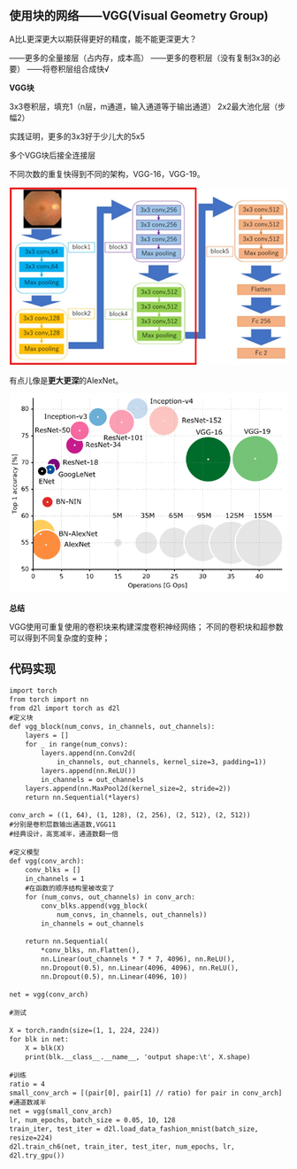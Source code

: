 ## 使用块的网络——VGG(Visual Geometry Group)

A比L更深更大以期获得更好的精度，能不能更深更大？

——更多的全量接层（占内存，成本高）
——更多的卷积层（没有复制3x3的必要）
——将卷积层组合成快√

**VGG块**

3x3卷积层，填充1（n层，m通道，输入通道等于输出通道）
2x2最大池化层（步幅2）

实践证明，更多的3x3好于少儿大的5x5

多个VGG块后接全连接层

不同次数的重复快得到不同的架构，VGG-16，VGG-19。

![](\Images/Overall-architecture-of-the-Visual-Geometry-Group-16-VGG-16-model-VGG-16-comprises.png)

有点儿像是**更大更深**的AlexNet。

![](\Images/Comparison-of-popular-CNN-architectures-The-vertical-axis-shows-top-1-accuracy-on.png)

**总结**

VGG使用可重复使用的卷积块来构建深度卷积神经网络；
不同的卷积块和超参数可以得到不同复杂度的变种；

## 代码实现

```
import torch
from torch import nn
from d2l import torch as d2l
#定义块
def vgg_block(num_convs, in_channels, out_channels):
    layers = []
    for _ in range(num_convs):
        layers.append(nn.Conv2d(
            in_channels, out_channels, kernel_size=3, padding=1))
        layers.append(nn.ReLU())
        in_channels = out_channels
    layers.append(nn.MaxPool2d(kernel_size=2, stride=2))
    return nn.Sequential(*layers)

conv_arch = ((1, 64), (1, 128), (2, 256), (2, 512), (2, 512))
#分别是卷积层数输出通道数,VGG11
#经典设计，高宽减半，通道数翻一倍

#定义模型
def vgg(conv_arch):
    conv_blks = []
    in_channels = 1
    #在函数的顺序结构里被改变了
    for (num_convs, out_channels) in conv_arch:
        conv_blks.append(vgg_block(
            num_convs, in_channels, out_channels))
        in_channels = out_channels
    
    return nn.Sequential(
        *conv_blks, nn.Flatten(),
        nn.Linear(out_channels * 7 * 7, 4096), nn.ReLU(),
        nn.Dropout(0.5), nn.Linear(4096, 4096), nn.ReLU(),
        nn.Dropout(0.5), nn.Linear(4096, 10))

net = vgg(conv_arch)

#测试

X = torch.randn(size=(1, 1, 224, 224))
for blk in net:
    X = blk(X)
    print(blk.__class__.__name__, 'output shape:\t', X.shape)

#训练
ratio = 4
small_conv_arch = [(pair[0], pair[1] // ratio) for pair in conv_arch]
#通道数减半
net = vgg(small_conv_arch)
lr, num_epochs, batch_size = 0.05, 10, 128
train_iter, test_iter = d2l.load_data_fashion_mnist(batch_size, resize=224)
d2l.train_ch6(net, train_iter, test_iter, num_epochs, lr, d2l.try_gpu())
```